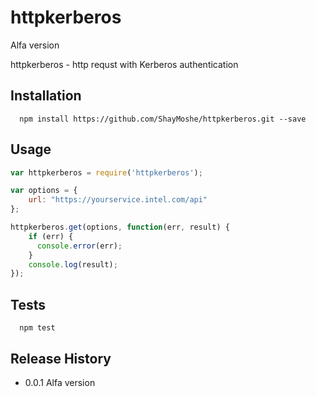 httpkerberos 
=========


Alfa version


httpkerberos - http requst with Kerberos authentication

## Installation

```shell
  npm install https://github.com/ShayMoshe/httpkerberos.git --save
```

## Usage

```js
var httpkerberos = require('httpkerberos');

var options = {
    url: "https://yourservice.intel.com/api"
};

httpkerberos.get(options, function(err, result) {
    if (err) {
      console.error(err);
    }            
    console.log(result);
});
```

## Tests

```shell
  npm test
```

## Release History

* 0.0.1 Alfa version
